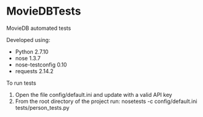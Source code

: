 # MovieDBTests
MovieDB automated tests

Developed using:
- Python 2.7.10
- nose 1.3.7
- nose-testconfig 0.10
- requests 2.14.2

To run tests
1. Open the file config/default.ini and update with a valid API key
2. From the root directory of the project run:  nosetests -c config/default.ini tests/person_tests.py